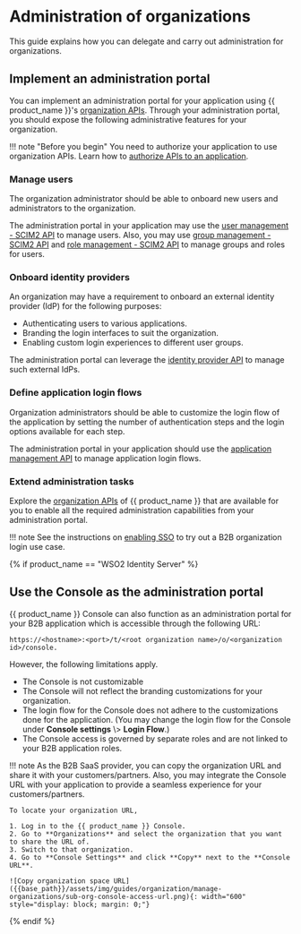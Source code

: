 # Administration of organizations

This guide explains how you can delegate and carry out administration for organizations.

## Implement an administration portal

You can implement an administration portal for your application using {{ product_name }}'s [organization APIs]({{base_path}}/apis/organization-apis/). Through your administration portal, you should expose the following administrative features for your organization.

!!! note "Before you begin"
    You need to authorize your application to use organization APIs. Learn how to [authorize APIs to an application]({{base_path}}/guides/api-authorization/).

### Manage users

The organization administrator should be able to onboard new users and administrators to the organization.

The administration portal in your application may use the [user management - SCIM2 API]({{base_path}}/apis/organization-apis/org-user-mgt/#/) to manage users. Also, you may use [group management - SCIM2 API]({{base_path}}/apis/organization-apis/org-group-mgt/#/) and [role management - SCIM2 API]({{base_path}}/apis/organization-apis/org-role-mgt/#/) to manage groups and roles for users.

### Onboard identity providers

An organization may have a requirement to onboard an external identity provider (IdP) for the following purposes:

- Authenticating users to various applications.
- Branding the login interfaces to suit the organization.
- Enabling custom login experiences to different user groups.

The administration portal can leverage the [identity provider API]({{base_path}}/apis/organization-apis/org-idp-mgt/#/) to manage such external IdPs.

### Define application login flows

Organization administrators should be able to customize the login flow of the application by setting the number of authentication steps and the login options available for each step.

The administration portal in your application should use the [application management API]({{base_path}}/apis/organization-apis/org-application-mgt/#/) to manage application login flows.

### Extend administration tasks

Explore the [organization APIs]({{base_path}}/apis/organization-apis/) of {{ product_name }} that are available for you to enable all the required administration capabilities from your administration portal.

!!! note
    See the instructions on [enabling SSO]({{base_path}}/guides/organization-management/try-a-b2b-use-case/) to try out a B2B organization login use case.

{% if product_name == "WSO2 Identity Server" %}

## Use the Console as the administration portal

{{ product_name }} Console can also function as an administration portal for your B2B application which is accessible through the following URL:
```
https://<hostname>:<port>/t/<root organization name>/o/<organization id>/console.
```

However, the following limitations apply.
<ul>
    <li>The Console is not customizable</li>
    <li> The Console will not reflect the branding customizations for your organization.</li>
    <li>The login flow for the Console does not adhere to the customizations done for the application. (You may change the login flow for the Console under <b>Console settings</b> \>  <b>Login Flow</b>.)</li>
    <li>The Console access is governed by separate roles and are not linked to your B2B application roles.</li>
</ul>  

!!! note
    As the B2B SaaS provider, you can copy the organization URL and share it with your customers/partners. Also, you may integrate the Console URL with your application to provide a seamless experience for your customers/partners.

    To locate your organization URL,

    1. Log in to the {{ product_name }} Console.
    2. Go to **Organizations** and select the organization that you want to share the URL of.
    3. Switch to that organization.
    4. Go to **Console Settings** and click **Copy** next to the **Console URL**.

    ![Copy organization space URL]({{base_path}}/assets/img/guides/organization/manage-organizations/sub-org-console-access-url.png){: width="600" style="display: block; margin: 0;"}


{% endif %}
